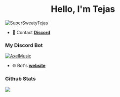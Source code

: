 <h1 align="center">Hello, I'm Tejas</h1>
<p align="left"> <img src="https://komarev.com/ghpvc/?username=YashSaini99&label=Profile%20views&color=0e75b6&style=flat" alt="SuperSweatyTejas" /> </p>

- 📩 Contact **[Discord](https://discord.gg/BJr2qqhD4m)**

<h3 align="left">My Discord Bot</h3>

<p align="left">
<a href="https://top.gg/bot/798927186580340766">
  <img src="https://top.gg/api/widget/798927186580340766.svg" alt="AxelMusic" />
  </a>
</a>

 - 🌐 Bot's  **[website](https://amusic.xyz)**


<h3 align="left">Github Stats</h3>

<p><img align="center" src="https://metrics.lecoq.io/SuperSweatyTejas?base.repositories=0&languages=1&isocalendar=1&followup=1" /></p>
